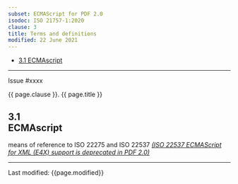 ```yaml
---
subset: ECMAScript for PDF 2.0
isodoc: ISO 21757-1:2020
clause: 3
title: Terms and definitions
modified: 22 June 2021
---
```


<ul>
   <li><a href="clause03#H3.1">3.1 ECMAscript</a>
   </li>
</ul>
<hr>

<link rel="stylesheet" href="../assets/iso-style.css">
<div class="isostyle">
<div class="fixedpopup" id="issuelink">
	Issue #xxxx
</div>


<p class="fake-h1">{{ page.clause }}. {{ page.title }}</p>

<h2 id="H3.1">3.1<br/>ECMAscript</h2>

<p>
means of reference to ISO 22275 and ISO 22537 <ins onMousEenter="mouseEnter(this)" issue="70"><i>(ISO 22537 ECMAScript for XML (E4X) support is deprecated in PDF 2.0)</i></ins>
</p>

</div>


<hr>
<p class="footnote">Last modified: {{page.modified}}</p>
